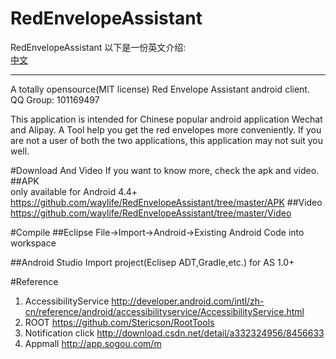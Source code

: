 # RedEnvelopeAssistant
RedEnvelopeAssistant
以下是一份英文介绍:  
[中文](/README_EN.md)  


---
A totally opensource(MIT license) Red Envelope Assistant android client.
QQ Group: 101169497  

This application is intended for Chinese popular android application Wechat and Alipay. A Tool help you get the red envelopes more conveniently.
If you are not a user of both the two applications, this application may not suit you well.

#Download And Video
If you want to know more, check the apk and video.
##APK  
only available for Android 4.4+
https://github.com/waylife/RedEnvelopeAssistant/tree/master/APK
##Video   https://github.com/waylife/RedEnvelopeAssistant/tree/master/Video


#Compile
##Eclipse
File->Import->Android->Existing Android Code into workspace

##Android Studio
Import project(Eclisep ADT,Gradle,etc.) for AS 1.0+



#Reference
1. AccessibilityService http://developer.android.com/intl/zh-cn/reference/android/accessibilityservice/AccessibilityService.html
2. ROOT https://github.com/Stericson/RootTools  
3. Notification click http://download.csdn.net/detail/a332324956/8456633
4. Appmall http://app.sogou.com/m
